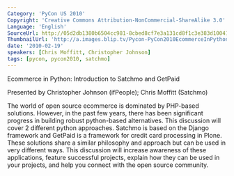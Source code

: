```yaml
---
Category: 'PyCon US 2010'
Copyright: 'Creative Commons Attribution-NonCommercial-ShareAlike 3.0'
Language: 'English'
SourceUrl: http://05d2db1380b6504cc981-8cbed8cf7e3a131cd8f1c3e383d10041.r93.cf2.rackcdn.com/pycon-us-2010/336_ecommerce-in-python-introduction-to-satchmo-and-getpaid-146.m4v
ThumbnailUrl: 'http://a.images.blip.tv/Pycon-PyCon2010EcommerceInPythonIntroductionToSatchmoAndGetPai890.png'
date: '2010-02-19'
speakers: [Chris Moffitt, Christopher Johnson]
tags: [pycon, pycon2010, satchmo]
---
```

Ecommerce in Python: Introduction to Satchmo and GetPaid

  
Presented by Christopher Johnson (ifPeople); Chris Moffitt (Satchmo)

  
The world of open source ecommerce is dominated by PHP-based solutions.
However, in the past few years, there has been significant progress in
building robust python-based alternatives. This discussion will cover 2
different python approaches. Satchmo is based on the Django framework and
GetPaid is a framework for credit card processing in Plone. These solutions
share a similar philosophy and approach but can be used in very different
ways. This discussion will increase awareness of these applications, feature
successful projects, explain how they can be used in your projects, and help
you connect with the open source community.

